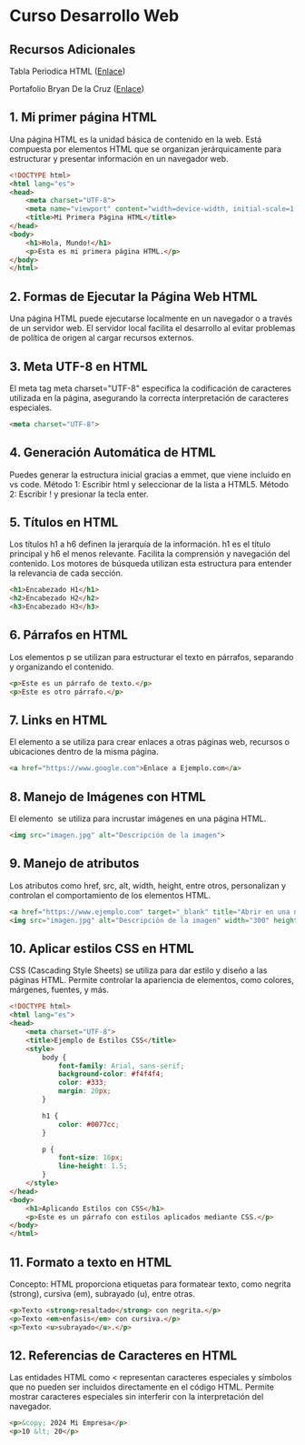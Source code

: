 # Curso Desarrollo Web

## Recursos Adicionales
Tabla Periodica HTML ([Enlace](https://lenguajehtml.com/html/introduccion/tabla-periodica-html5/))

Portafolio Bryan De la Cruz ([Enlace](https://lenguajehtml.com/html/introduccion/tabla-periodica-html5/))

## 1. Mi primer página HTML
Una página HTML es la unidad básica de contenido en la web. Está compuesta por elementos HTML que se organizan jerárquicamente para estructurar y presentar información en un navegador web.


```html
<!DOCTYPE html>
<html lang="es">
<head>
    <meta charset="UTF-8">
    <meta name="viewport" content="width=device-width, initial-scale=1.0">
    <title>Mi Primera Página HTML</title>
</head>
<body>
    <h1>Hola, Mundo!</h1>
    <p>Esta es mi primera página HTML.</p>
</body>
</html>
```

## 2. Formas de Ejecutar la Página Web HTML
Una página HTML puede ejecutarse localmente en un navegador o a través de un servidor web. El servidor local facilita el desarrollo al evitar problemas de política de origen al cargar recursos externos.

## 3. Meta UTF-8 en HTML
El meta tag meta charset="UTF-8" especifica la codificación de caracteres utilizada en la página, asegurando la correcta interpretación de caracteres especiales.
```html
<meta charset="UTF-8">
```

## 4. Generación Automática de HTML
Puedes generar la estructura inicial gracias a emmet, que viene incluido en vs code.
Método 1: Escribir html y seleccionar de la lista a HTML5.
Método 2: Escribir ! y presionar la tecla enter.


## 5. Títulos en HTML
Los títulos h1 a h6 definen la jerarquía de la información. h1 es el título principal y h6 el menos relevante.
Facilita la comprensión y navegación del contenido. Los motores de búsqueda utilizan esta estructura para entender la relevancia de cada sección.
```html
<h1>Encabezado H1</h1>
<h2>Encabezado H2</h2>
<h3>Encabezado H3</h3>
```

## 6. Párrafos en HTML
Los elementos p se utilizan para estructurar el texto en párrafos, separando y organizando el contenido.

```html
<p>Este es un párrafo de texto.</p>
<p>Este es otro párrafo.</p>
```

## 7. Links en HTML
 El elemento a se utiliza para crear enlaces a otras páginas web, recursos o ubicaciones dentro de la misma página.

```html
<a href="https://www.google.com">Enlace a Ejemplo.com</a>
```
## 8. Manejo de Imágenes con HTML
El elemento <img> se utiliza para incrustar imágenes en una página HTML.

```html
<img src="imagen.jpg" alt="Descripción de la imagen">
```

## 9. Manejo de atributos
Los atributos como href, src, alt, width, height, entre otros, personalizan y controlan el comportamiento de los elementos HTML.

```html
<a href="https://www.ejemplo.com" target="_blank" title="Abrir en una nueva ventana">Enlace a Ejemplo.com</a>
<img src="imagen.jpg" alt="Descripción de la imagen" width="300" height="200">
```

## 10. Aplicar estilos CSS en HTML
CSS (Cascading Style Sheets) se utiliza para dar estilo y diseño a las páginas HTML. Permite controlar la apariencia de elementos, como colores, márgenes, fuentes, y más.

```html
<!DOCTYPE html>
<html lang="es">
<head>
    <meta charset="UTF-8">
    <title>Ejemplo de Estilos CSS</title>
    <style>
        body {
            font-family: Arial, sans-serif;
            background-color: #f4f4f4;
            color: #333;
            margin: 20px;
        }

        h1 {
            color: #0077cc;
        }

        p {
            font-size: 16px;
            line-height: 1.5;
        }
    </style>
</head>
<body>
    <h1>Aplicando Estilos con CSS</h1>
    <p>Este es un párrafo con estilos aplicados mediante CSS.</p>
</body>
</html>
```

## 11. Formato a texto en HTML
Concepto: HTML proporciona etiquetas para formatear texto, como negrita (strong), cursiva (em), subrayado (u), entre otras.

```html
<p>Texto <strong>resaltado</strong> con negrita.</p>
<p>Texto <em>enfasis</em> con cursiva.</p>
<p>Texto <u>subrayado</u>.</p>
```
## 12. Referencias de Caracteres en HTML
Las entidades HTML como &lt; representan caracteres especiales y símbolos que no pueden ser incluidos directamente en el código HTML.
Permite mostrar caracteres especiales sin interferir con la interpretación del navegador.

```html
<p>&copy; 2024 Mi Empresa</p>
<p>10 &lt; 20</p>
```